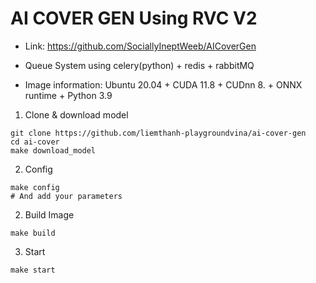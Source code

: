 # AI COVER GEN Using RVC V2
- Link: https://github.com/SociallyIneptWeeb/AICoverGen

- Queue System using celery(python) + redis + rabbitMQ
- Image information: Ubuntu 20.04 + CUDA 11.8 + CUDnn 8. + ONNX runtime + Python 3.9

1. Clone & download model
```# command
git clone https://github.com/liemthanh-playgroundvina/ai-cover-gen
cd ai-cover
make download_model
```

2. Config
```# command
make config
# And add your parameters
```

2. Build Image
```# command
make build
```
3. Start
```# command
make start
```